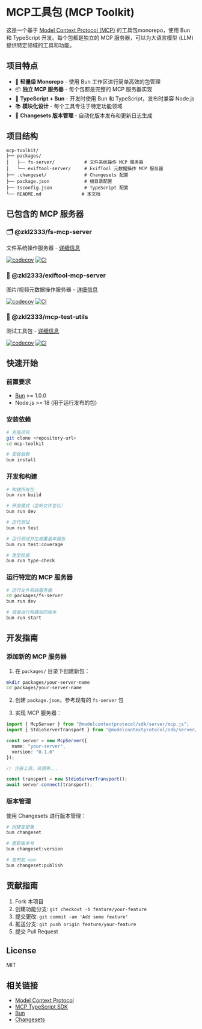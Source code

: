 # MCP工具包 (MCP Toolkit)

这是一个基于 [Model Context Protocol (MCP)](https://modelcontextprotocol.io/) 的工具包monorepo，使用 Bun 和 TypeScript 开发。每个包都是独立的 MCP 服务器，可以为大语言模型 (LLM) 提供特定领域的工具和功能。

## 项目特点

- 🚀 **轻量级 Monorepo** - 使用 Bun 工作区进行简单高效的包管理
- 📦 **独立 MCP 服务器** - 每个包都是完整的 MCP 服务器实现
- 🔧 **TypeScript + Bun** - 开发时使用 Bun 和 TypeScript，发布时兼容 Node.js
- 📚 **模块化设计** - 每个工具专注于特定功能领域
- 🔄 **Changesets 版本管理** - 自动化版本发布和更新日志生成

## 项目结构

```
mcp-toolkit/
├── packages/
│   ├── fs-server/           # 文件系统操作 MCP 服务器
│   └── exiftool-server/     # ExifTool 元数据操作 MCP 服务器
├── .changeset/              # Changesets 配置
├── package.json             # 根目录配置
├── tsconfig.json            # TypeScript 配置
└── README.md               # 本文档
```

## 已包含的 MCP 服务器

### 🗂️ @zkl2333/fs-mcp-server
文件系统操作服务器 - [详细信息](./packages/fs-server/README.md)

[![codecov](https://codecov.io/gh/zkl2333/mcp-toolkit/graph/badge.svg?flag=fs-server)](https://codecov.io/gh/zkl2333/mcp-toolkit)
[![CI](https://github.com/zkl2333/mcp-toolkit/workflows/Test%20%26%20Coverage/badge.svg)](https://github.com/zkl2333/mcp-toolkit/actions)

### 📸 @zkl2333/exiftool-mcp-server
图片/视频元数据操作服务器 - [详细信息](./packages/exiftool-server/README.md)

[![codecov](https://codecov.io/gh/zkl2333/mcp-toolkit/graph/badge.svg?flag=exiftool-server)](https://codecov.io/gh/zkl2333/mcp-toolkit)
[![CI](https://github.com/zkl2333/mcp-toolkit/workflows/Test%20%26%20Coverage/badge.svg)](https://github.com/zkl2333/mcp-toolkit/actions)

### 🧪 @zkl2333/mcp-test-utils
测试工具包 - [详细信息](./packages/test-utils/README.md)

[![codecov](https://codecov.io/gh/zkl2333/mcp-toolkit/graph/badge.svg?flag=test-utils)](https://codecov.io/gh/zkl2333/mcp-toolkit)
[![CI](https://github.com/zkl2333/mcp-toolkit/workflows/Test%20%26%20Coverage/badge.svg)](https://github.com/zkl2333/mcp-toolkit/actions)

## 快速开始

### 前置要求

- [Bun](https://bun.sh/) >= 1.0.0
- Node.js >= 18 (用于运行发布的包)

### 安装依赖

```bash
# 克隆项目
git clone <repository-url>
cd mcp-toolkit

# 安装依赖
bun install
```

### 开发和构建

```bash
# 构建所有包
bun run build

# 开发模式（监听文件变化）
bun run dev

# 运行测试
bun run test

# 运行测试并生成覆盖率报告
bun run test:coverage

# 类型检查
bun run type-check
```

### 运行特定的 MCP 服务器

```bash
# 运行文件系统服务器
cd packages/fs-server
bun run dev

# 或者运行构建后的版本
bun run start
```


## 开发指南

### 添加新的 MCP 服务器

1. 在 `packages/` 目录下创建新包：
```bash
mkdir packages/your-server-name
cd packages/your-server-name
```

2. 创建 `package.json`，参考现有的 `fs-server` 包

3. 实现 MCP 服务器：
```typescript
import { McpServer } from "@modelcontextprotocol/sdk/server/mcp.js";
import { StdioServerTransport } from "@modelcontextprotocol/sdk/server/stdio.js";

const server = new McpServer({
  name: "your-server",
  version: "0.1.0"
});

// 注册工具、资源等...

const transport = new StdioServerTransport();
await server.connect(transport);
```

### 版本管理

使用 Changesets 进行版本管理：

```bash
# 创建变更集
bun changeset

# 更新版本号
bun changeset:version

# 发布到 npm
bun changeset:publish
```

## 贡献指南

1. Fork 本项目
2. 创建功能分支: `git checkout -b feature/your-feature`
3. 提交更改: `git commit -am 'Add some feature'`
4. 推送分支: `git push origin feature/your-feature`
5. 提交 Pull Request

## License

MIT

## 相关链接

- [Model Context Protocol](https://modelcontextprotocol.io/)
- [MCP TypeScript SDK](https://github.com/modelcontextprotocol/typescript-sdk)
- [Bun](https://bun.sh/)
- [Changesets](https://github.com/changesets/changesets)
